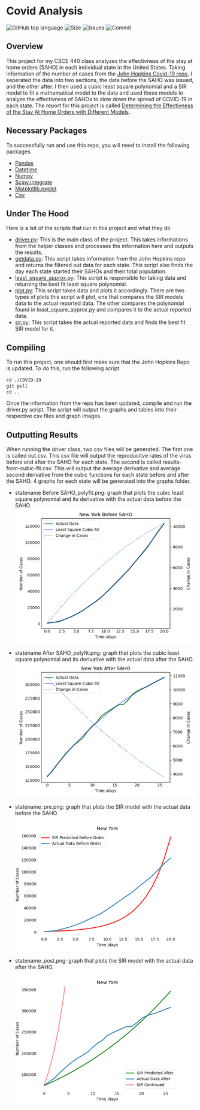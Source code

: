 # Covid Analysis 
![GitHub top language](https://img.shields.io/github/languages/top/tzxb018/covid_analysis?style=plastic)
![Size](https://img.shields.io/github/repo-size/tzxb018/covid_analysis?style=plastic)
![Issues](https://img.shields.io/github/issues/tzxb018/covid_analysis?style=plastic)
![Commit](https://img.shields.io/github/commit-activity/m/tzxb018/covid_analysis?style=plastic)

## Overview
This project for my CSCE 440 class analyzes the effectivness of the stay at home orders (SAHO) in each individual state in the United States. Taking information of the number of cases from the [John Hopkins Covid-19 repo](https://github.com/CSSEGISandData/COVID-19), I seperated the data into two sections, the data before the SAHO was issued, and the other after. I then used a cubic least square polynomial and a SIR model to fit a mathematical model to the data and used these models to analyze the effectivness of SAHOs to slow down the spread of COVID-19 in each state. The report for this project is called [Determining the Effectivness of the Stay At Home Orders with Different Models](https://github.com/tzxb018/covid_analysis/blob/master/Determining_the_Effectiveness_of_the_Stay_At_Home_Orders_with_Different_Models%20(1).pdf).

## Necessary Packages
To successfully run and use this repo, you will need to install the following packages.
- [Pandas](https://pandas.pydata.org/pandas-docs/stable/getting_started/install.html) 
- [Datetime](https://pypi.org/project/DateTime/)
- [Numpy](https://numpy.org/doc/stable/)
- [Scipy.integrate](https://numpy.org/doc/stable/)
- [Matplotlib.pyplot](https://matplotlib.org/users/installing.html)
- [Csv](https://pypi.org/project/python-csv/)

## Under The Hood
Here is a lsit of the scripts that run in this project and what they do
- [driver.py](https://github.com/tzxb018/covid_analysis/blob/master/driver.py): This is the main class of the project. This takes informations from the helper classes and processes the information here and outputs the results.
- [getdata.py](https://github.com/tzxb018/covid_analysis/blob/master/getdata.py): This script takes information from the John Hopkins repo and returns the filtered out data for each state. This script also finds the day each state started their SAHOs and their total population.
- [least_square_approx.py](https://github.com/tzxb018/covid_analysis/blob/master/least_square_approx.py): This script is responsible for taking data and returning the best fit least square polynomial.
- [plot.py](https://github.com/tzxb018/covid_analysis/blob/master/plot.py): This script takes data and plots it accordingly. There are two types of plots this script will plot, one that compares the SIR models data to the actual reported data. The other compares the polynomial found in least_square_approx.py and compares it to the actual reported data. 
- [sir.py](https://github.com/tzxb018/covid_analysis/blob/master/sir.py): This script takes the actual reported data and finds the best fit SIR model for it. 

## Compiling
To run this project, one should first make sure that the John Hopkins Repo is updated. To do this, run the following script
```
cd ./COVID-19
git pull
cd ..
```
Once the information from the repo has been updated, compile and run the driver.py script. The script will output the graphs and tables into their respective csv files and graph images. 

## Outputting Results
When running the driver class, two csv files will be generated. The first one is called out.csv. This csv file will output the reproducitve rates of the virus before and after the SAHO for each state. The second is called results-from-cubic-fit.csv. This will output the average derivative and average second derivative from the cubic functions for each state before and after the SAHO.
4 graphs for each state will be generated into the graphs folder. 

- statename Before SAHO_polyfit.png: graph that plots the cubic least square polynomial and its derivative with the actual data before the SAHO. ![](https://github.com/tzxb018/covid_analysis/blob/master/graphs/New%20York%20Before%20SAHO_polyfit.png)

- statename After SAHO_polyfit.png: graph that plots the cubic least square polynomial and its derivative with the actual data after the SAHO.
![](https://github.com/tzxb018/covid_analysis/blob/master/graphs/New%20York%20After%20SAHO_polyfit.png)


- statename_pre.png: graph that plots the SIR model with the actual data before the SAHO. 
![](https://github.com/tzxb018/covid_analysis/blob/master/graphs/New%20York_pre.png)
- statename_post.png: graph that plots the SIR model with the actual data after the SAHO.
![](https://github.com/tzxb018/covid_analysis/blob/master/graphs/New%20York_post.png)
